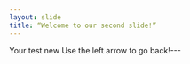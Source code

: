 ```yaml
---
layout: slide
title: “Welcome to our second slide!”
---
```

Your test new
Use the left arrow to go back!---
